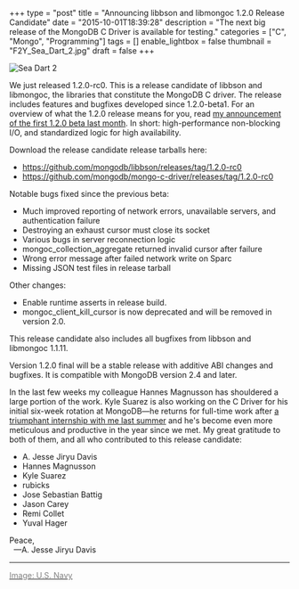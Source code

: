 +++
type = "post"
title = "Announcing libbson and libmongoc 1.2.0 Release Candidate"
date = "2015-10-01T18:39:28"
description = "The next big release of the MongoDB C Driver is available for testing."
categories = ["C", "Mongo", "Programming"]
tags = []
enable_lightbox = false
thumbnail = "F2Y_Sea_Dart_2.jpg"
draft = false
+++

<p><img style="display:block; margin-left:auto; margin-right:auto;" src="F2Y_Sea_Dart_2.jpg" alt="Sea Dart 2" title="Sea Dart 2" /></p>
<p>We just released 1.2.0-rc0. This is a release candidate of libbson and libmongoc, the libraries that constitute the MongoDB C driver. The release includes features and bugfixes developed since 1.2.0-beta1. For an overview of what the 1.2.0 release means for you, read <a href="/blog/announcing-libmongoc-1-2-beta/">my announcement of the first 1.2.0 beta last month</a>. In short: high-performance non-blocking I/O, and standardized logic for high availability.</p>
<p>Download the release candidate release tarballs here:</p>
<ul>
<li><a href="https://github.com/mongodb/libbson/releases/tag/1.2.0-rc0">https://github.com/mongodb/libbson/releases/tag/1.2.0-rc0</a></li>
<li><a href="https://github.com/mongodb/mongo-c-driver/releases/tag/1.2.0-rc0">https://github.com/mongodb/mongo-c-driver/releases/tag/1.2.0-rc0</a></li>
</ul>
<p>Notable bugs fixed since the previous beta:</p>
<ul>
<li>Much improved reporting of network errors, unavailable servers, and authentication failure</li>
<li>Destroying an exhaust cursor must close its socket</li>
<li>Various bugs in server reconnection logic</li>
<li>mongoc_collection_aggregate returned invalid cursor after failure</li>
<li>Wrong error message after failed network write on Sparc</li>
<li>Missing JSON test files in release tarball</li>
</ul>
<p>Other changes:</p>
<ul>
<li>Enable runtime asserts in release build.</li>
<li>mongoc_client_kill_cursor is now deprecated and will be removed in version 2.0.</li>
</ul>
<p>This release candidate also includes all bugfixes from libbson and libmongoc 1.1.11.</p>
<p>Version 1.2.0 final will be a stable release with additive ABI changes and bugfixes. It is compatible with MongoDB version 2.4 and later.</p>
<p>In the last few weeks my colleague Hannes Magnusson has shouldered a large portion of the work. Kyle Suarez is also working on the C Driver for his initial six-week rotation at MongoDB&mdash;he returns for full-time work after <a href="/blog/mentoring/">a triumphant internship with me last summer</a> and he's become even more meticulous and productive in the year since we met. My great gratitude to both of them, and all who contributed to this release candidate:</p>
<ul>
<li>A. Jesse Jiryu Davis</li>
<li>Hannes Magnusson</li>
<li>Kyle Suarez</li>
<li>rubicks</li>
<li>Jose Sebastian Battig</li>
<li>Jason Carey</li>
<li>Remi Collet</li>
<li>Yuval Hager</li>
</ul>
<p>Peace,<br />
&nbsp;&nbsp;&mdash;A. Jesse Jiryu Davis</p>
<hr />
<p><a href="https://commons.wikimedia.org/wiki/File:F2Y_Sea_Dart_2.jpg"><span style="color:gray">Image: U.S. Navy</span></a></p>
    